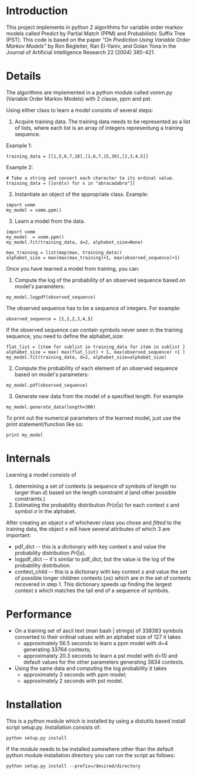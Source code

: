 Introduction
===========

This project implements in python 2 algorithms for variable order
markov models called Predict by Partial Match (PPM) and Probabilistic
Suffix Tree (PST). This code is based on the paper *"On Prediction Using Variable
Order Markov Models"* by Ron Begleiter, Ran El-Yaniv, and Golan Yona in
the Journal of Artificial Intelligence Research 22 (2004) 385-421.

Details
=======
The algorithms are implemented in a python module called vomm.py
(Variable Order Markov Models) with 2 classe, ppm and pst.

Using either class to learn a model consists of several steps:

1. Acquire training data. The training data needs to be represented as a list of lists, where each list is an array of integers representung a training sequence. 

Example 1:
```{python}
training_data = [[1,5,6,7,18],[1,6,7,15,30],[2,3,4,5]]
```

Example 2:
```{python}
# Take a string and convert each character to its ordinal value.
training_data = [[ord(x) for x in "abracadabra"]]
```

2. Instantiate an object of the appropriate class. Example:
```{python}
import vomm
my_model = vomm.ppm()
```

3. Learn a model from the data.
```{python}
import vomm
my_model  = vomm.ppm()
my_model.fit(training_data, d=2, alphabet_size=None)
```


```{python}
max_training = list(map(max, training_data))
alphabet_size = max(max(max_training)+1, max(observed_sequence)+1)
```

Once you have learned a model from training, you can:

1. Compute the log of the probability of an observed sequence based on model's parameters:
```{python}
my_model.logpdf(observed_sequence)
```
The observed sequence has to be a sequence of integers. For example:
```{python}
observed_sequence = [1,2,2,3,4,5]
```

If the observed sequence can contain symbols never seen in the training sequence, you need to define the alphabet_size:
```{python}
flat_list = [item for sublist in training_data for item in sublist ]
alphabet_size = max( max(flat_list) + 1, max(observed_sequence) +1 )
my_model.fit(training_data, d=2, alphabet_size=alphabet_size)
```


2. Compute the probability of each element of an observed sequence based on model's parameters:
```{python}
my_model.pdf(observed_sequence)
```

3. Generate new data from the model of a specified length. For example
```{python}
my_model.generate_data(length=300)
```

To print out the numerical parameters of the learned model, just use the print statement/function like so:
```{python}
print my_model
```

Internals
=========
Learning a model consists of

1. determining a set of contexts (a sequence of symbols of length no
   larger than $d$) based on the length constraint $d$ (and other
   possible constraints.)
2. Estimating the probability distribution $Pr(\sigma|s)$ for each
   context $s$ and symbol $\sigma$ in the alphabet.

After creating an object $x$ of whichever class you chose and *fitted*
to the training data, the object $x$ will have several attributes of
which 3 are important:

* pdf_dict -- this is a dictionary with key context $s$ and value the probability distribution $Pr(|s)$.
* logpdf_dict -- it's similar to pdf_dict, but the value is the log of the probability distribution.
* context_child -- this is a dictionary with key context $s$ and value
  the set of possible longer children contexts $\{ xs \}$ which are in
  the set of contexts recovered in step 1. This dictionary speeds up
  finding the largest context $s$ which matches the tail end of a
  sequence of symbols.

Performance
===========

* On a training set of ascii text (man bash | strings) of 338383 symbols  converted to their ordinal values with an alphabet size of 127 it takes
  * approximately 56.5 seconds to learn a ppm model with d=4 generating 33764 contexts;
  * approximately 20.3 seconds to learn a pst model with d=10 and default values for the other parameters generating 3834 contexts.
* Using the same data and computing the log probability it takes
  * approximately 3 seconds with ppm model;
  * approximately 2 seconds with pst model.

Installation
===========

This is a python module which is installed by using a distutils based
install script setup.py.  Installation consists of:

```
python setup.py install
```

If the module needs to be installed somewhere other than the default
python module installation directory you can run the script as
follows:

```
python setup.py install --prefix=/desired/directory
```
